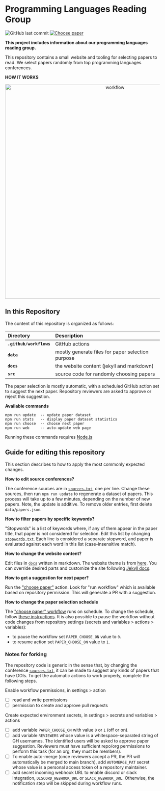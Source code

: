 # Programming Languages Reading Group

![GitHub last commit](https://img.shields.io/github/last-commit/the-au-forml-lab/plgroup)
[![Choose paper](https://github.com/the-au-forml-lab/plgroup/actions/workflows/choose.yaml/badge.svg)](https://github.com/the-au-forml-lab/plgroup/actions/workflows/choose.yaml)

**This project includes information about our programming languages reading group.**

This repository contains a small website and tooling for selecting papers to read.
We select papers randomly from top programming languages conferences.

**HOW IT WORKS**

<p align="center">
<img width="700" alt="workflow" src='https://raw.githubusercontent.com/the-au-forml-lab/plgroup/main/.github/assets/workflow.png' />
</p>

## In this Repository

The content of this repository is organized as follows:

| Directory               | Description                                       |
|:------------------------|:--------------------------------------------------|
| **`.github/workflows`** | GitHub actions                                    |
| **`data`**              | mostly generate files for paper selection purpose |
| **`docs`**              | the website content (jekyll and markdown)         |
| **`src`**               | source code for randomly choosing papers          |

The paper selection is mostly automatic, with a scheduled GitHub action set to suggest the next paper.
Repository reviewers are asked to approve or reject this suggestion.

**Available commands**

```
npm run update  -- update paper dataset
npm run stats   -- display paper dataset statistics
npm run choose  -- choose next paper
npm run web     -- auto-update web page 
```

Running these commands requires [Node.js](https://nodejs.org/en/download/)

## Guide for editing this repository

This section describes to how to apply the most commonly expected changes.

**How to edit source conferences?**

The conference sources are in [`sources.txt`](data/sources.txt), one per line.
Change these sources, then run `npm run update` to regenerate a dataset of papers.
This process will take up to a few minutes, depending on the number of new papers.
Note, the update is additive. To remove older entries, first delete `data/papers.json`.

**How to filter papers by specific keywords?**

"Stopwords" is a list of keywords where, if any of them appear in the paper title, that paper is not considered for selection.
Edit this list by changing [`stopwords.txt`](data/stopwords.txt).
Each line is considered a separate stopword, and paper is evaluated against each word in this list (case-insensitive match).

**How to change the website content?**

Edit files in [`docs`](docs) written in markdown.
The website theme is from [here](https://github.com/the-au-forml-lab/the-au-forml-lab.github.io). 
You can override desired parts and customize the site following [Jekyll docs](https://jekyllrb.com/docs/themes/#overriding-theme-defaults).

**How to get a suggestion for next paper?**

Run the ["choose paper"](https://github.com/the-au-forml-lab/plgroup/actions) action. 
Look for "run workflow" which is available based on repository permission.
This will generate a PR with a suggestion.

**How to change the paper selection schedule**

The ["choose paper" workflow](https://github.com/the-au-forml-lab/plgroup/blob/main/.github/workflows/choose.yaml) runs on schedule.
To change the schedule, follow [these instructions](https://docs.github.com/en/actions/using-workflows/events-that-trigger-workflows#schedule).
It is also possible to pause the workflow without code changes from repository settings (secrets and variables > actions > variables):

- to pause the workflow set `PAPER_CHOOSE_ON` value to `0`. 
- to resume action set `PAPER_CHOOSE_ON` value to `1`.

### Notes for forking

The repository code is generic in the sense that, by changing the conference [`sources.txt`](data/sources.txt), it can be made to suggest any kinds of papers that have DOIs.
To get the automatic actions to work properly, complete the following steps.

Enable workflow permissions, in settings > action

- [ ] read and write permissions
- [ ] permission to create and approve pull requests

Create expected environment secrets, in settings > secrets and variables > actions

- [ ] add variable `PAPER_CHOOSE_ON` with value `0` or `1` (off or on).
- [ ] add variable `REVIEWERS` whose value is a whitespace-separated string of GH usernames. 
  The identified users will be asked to approve paper suggestion. 
  Reviewers must have sufficient repo/org permissions to perform this task (for an org, they must be members). 
- [ ] To enable auto-merge (once reviewers accept a PR, the PR will automatically be merged to main branch), 
  add `AUTOMERGE_PAT` secret whose value is a personal access token of a repository maintainer.
- [ ] add secret incoming webhook URL to enable discord or slack integration, `DISCORD_WEBHOOK_URL` or `SLACK_WEBHOOK_URL`. 
  Otherwise, the notification step will be skipped during workflow runs.

